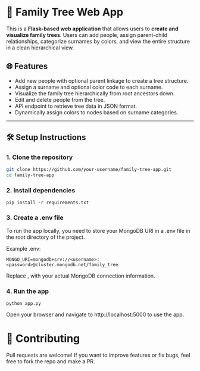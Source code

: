 # 🧬 Family Tree Web App

This is a **Flask-based web application** that allows users to **create and visualize family trees**. Users can add people, assign parent-child relationships, categorize surnames by colors, and view the entire structure in a clean hierarchical view.

## 🌐 Features

- Add new people with optional parent linkage to create a tree structure.
- Assign a surname and optional color code to each surname.
- Visualize the family tree hierarchically from root ancestors down.
- Edit and delete people from the tree.
- API endpoint to retrieve tree data in JSON format.
- Dynamically assign colors to nodes based on surname categories.

---

## 🛠️ Setup Instructions

### 1. Clone the repository

```bash
git clone https://github.com/your-username/family-tree-app.git
cd family-tree-app
```
### 2.  Install dependencies
```
pip install -r requirements.txt
```

### 3. Create a .env file
To run the app locally, you need to store your MongoDB URI in a .env file in the root directory of the project.

Example .env:

```
MONGO_URI=mongodb+srv://<username>:<password>@cluster.mongodb.net/family_tree
```
Replace <username>, <password> with your actual MongoDB connection information.

### 4. Run the app
```
python app.py
```
Open your browser and navigate to http://localhost:5000 to use the app.

# 🤝 Contributing

Pull requests are welcome! If you want to improve features or fix bugs, feel free to fork the repo and make a PR.
